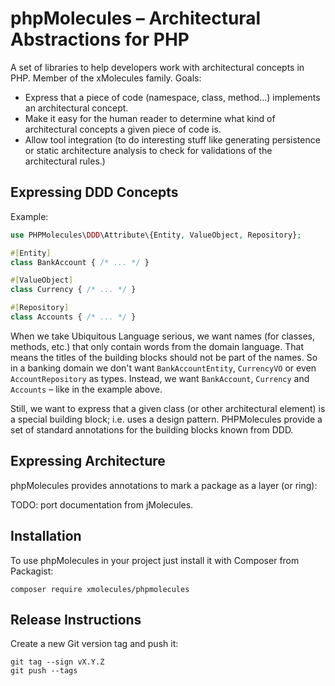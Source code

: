 # phpMolecules – Architectural Abstractions for PHP

A set of libraries to help developers work with architectural concepts in PHP.
Member of the xMolecules family.
Goals:

* Express that a piece of code (namespace, class, method...) implements an architectural concept.
* Make it easy for the human reader to determine what kind of architectural concepts a given piece of code is.
* Allow tool integration (to do interesting stuff like generating persistence or static architecture analysis to check for validations of the architectural rules.)

## Expressing DDD Concepts

Example:

```php
use PHPMolecules\DDD\Attribute\{Entity, ValueObject, Repository};

#[Entity]
class BankAccount { /* ... */ }

#[ValueObject]
class Currency { /* ... */ }

#[Repository]
class Accounts { /* ... */ }
```

When we take Ubiquitous Language serious, we want names (for classes, methods, etc.) that only contain words from the domain language.
That means the titles of the building blocks should not be part of the names.
So in a banking domain we don't want `BankAccountEntity`, `CurrencyVO` or even `AccountRepository` as types.
Instead, we want `BankAccount`, `Currency` and `Accounts` – like in the example above.

Still, we want to express that a given class (or other architectural element) is a special building block; i.e. uses a design pattern.
PHPMolecules provide a set of standard annotations for the building blocks known from DDD.

## Expressing Architecture

phpMolecules provides annotations to mark a package as a layer (or ring):

TODO: port documentation from jMolecules.

## Installation

To use phpMolecules in your project just install it with Composer from Packagist:

```fish
composer require xmolecules/phpmolecules
```

## Release Instructions

Create a new Git version tag and push it:

```fish
git tag --sign vX.Y.Z
git push --tags
```
